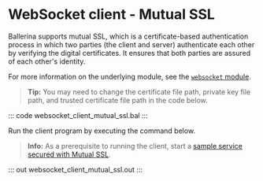 # WebSocket client - Mutual SSL

Ballerina supports mutual SSL, which is a certificate-based authentication process in which two parties (the client and server) authenticate each other by verifying the digital certificates. It ensures that both parties are assured of each other's identity.

For more information on the underlying module, see the [`websocket` module](https://lib.ballerina.io/ballerina/websocket/latest/).

>**Tip:** You may need to change the certificate file path, private key file path, and trusted certificate file path in the code below.

::: code websocket_client_mutual_ssl.bal :::

Run the client program by executing the command below.

>**Info:** As a prerequisite to running the client, start a [sample service secured with Mutual SSL](/learn/by-example/websocket-service-mutual-ssl/).

::: out websocket_client_mutual_ssl.out :::
